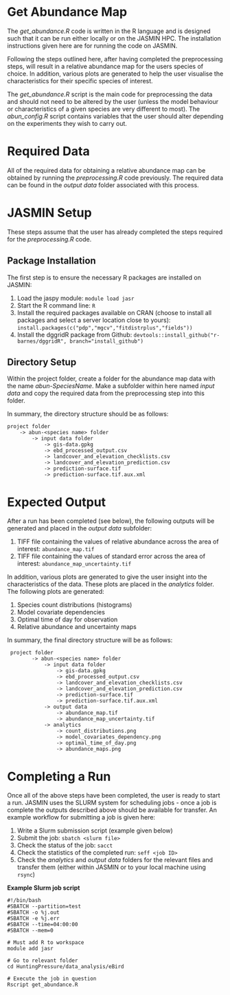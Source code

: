 ﻿# Get Abundance Map
The *get_abundance.R* code is written in the R language and is designed such that it can be run either locally or on the JASMIN HPC. The installation instructions given here are for running the code on JASMIN. 

Following the steps outlined here, after having completed the preprocessing steps, will result in a relative abundance map for the users species of choice. In addition, various plots are generated to help the user visualise the characteristics for their specific species of interest. 

The *get_abundance.R* script is the main code for preprocessing the data and should not need to be altered by the user (unless the model behaviour or characteristics of a given species are very different to most). The *abun_config.R* script contains variables that the user should alter depending on the experiments they wish to carry out. 


# Required Data
All of the required data for obtaining a relative abundance map can be obtained by running the *preprocessing.R* code previously. The required data can be found in the *output data* folder associated with this process. 


# JASMIN Setup 
These steps assume that the user has already completed the steps required for the *preprocessing.R* code.
 
## Package Installation
The first step is to ensure the necessary R packages are installed on JASMIN: 
 1. Load the jaspy module: `module load jasr`
 2. Start the R command line: `R`
 3. Install the required packages available on CRAN (choose to install all packages and select a server location close to yours): `install.packages(c("pdp","mgcv","fitdistrplus","fields"))`
 4. Install the dggridR package from Github: `devtools::install_github("r-barnes/dggridR", branch="install_github")`


## Directory Setup
Within the project folder, create a folder for the abundance map data with the name *abun-SpeciesName*.  Make a subfolder within here named *input data* and copy the required data from the preprocessing step into this folder. 

In summary, the directory structure should be as follows: 
    
    project folder
        -> abun-<species name> folder
            -> input data folder
                -> gis-data.gpkg 
                -> ebd_processed_output.csv 
                -> landcover_and_elevation_checklists.csv 
                -> landcover_and_elevation_prediction.csv 
                -> prediction-surface.tif
                -> prediction-surface.tif.aux.xml


# Expected Output
After a run has been completed (see below), the following outputs will be generated and placed in the *output data* subfolder: 
1. TIFF file containing the values of relative abundance across the area of interest: `abundance_map.tif`
2. TIFF file containing the values of standard error across the area of interest: `abundance_map_uncertainty.tif`

In addition, various plots are generated to give the user insight into the characteristics of the data. These plots are placed in the *analytics* folder. The following plots are generated: 
1. Species count distributions (histograms)
2. Model covariate dependencies 
3. Optimal time of day for observation
4. Relative abundance and uncertainty maps

In summary, the final directory structure will be as follows: 
            
  

     project folder
            -> abun-<species name> folder
                -> input data folder
                    -> gis-data.gpkg 
                    -> ebd_processed_output.csv 
                    -> landcover_and_elevation_checklists.csv 
                    -> landcover_and_elevation_prediction.csv 
                    -> prediction-surface.tif
                    -> prediction-surface.tif.aux.xml
                -> output data
                    -> abundance_map.tif
                    -> abundance_map_uncertainty.tif
                -> analytics 
                    -> count_distributions.png
                    -> model_covariates_dependency.png
                    -> optimal_time_of_day.png
                    -> abundance_maps.png



# Completing a Run
Once all of the above steps have been completed, the user is ready to start a run. JASMIN uses the SLURM system for scheduling jobs - once a job is complete the outputs described above should be available for transfer. An example workflow for submitting a job is given here:
1. Write a Slurm submission script (example given below)
2. Submit the job: `sbatch <slurm file>`
3. Check the status of the job: `sacct`
4. Check the statistics of the completed run: `seff <job ID>`
5. Check the *analytics* and *output data* folders for the relevant files and transfer them (either within JASMIN or to your local machine using `rsync`)

**Example Slurm job script**

    #!/bin/bash 
    #SBATCH --partition=test 
    #SBATCH -o %j.out 
    #SBATCH -e %j.err 
    #SBATCH --time=04:00:00 
    #SBATCH --mem=0 
    
    # Must add R to workspace 
    module add jasr 
    
    # Go to relevant folder 
    cd HuntingPressure/data_analysis/eBird 
    
    # Execute the job in question 
    Rscript get_abundance.R

